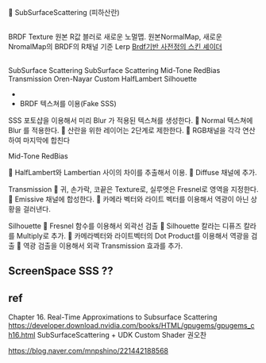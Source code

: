 

 SubSurfaceScattering (피하산란)


## 
BRDF Texture
원본 R값 블러로 새로운 노멀맵.
원본NormalMap, 새로운 NromalMap의 BRDF의 R채널 기준 Lerp
[Brdf기반 사전정의 스킨 셰이더](https://www.slideshare.net/jalnaga/brdf)

## 

SubSurface Scattering
  SubSurface Scattering
  Mid-Tone RedBias
  Transmission
Oren-Nayar
  Custom HalfLambert
  Silhouette

- 
- BRDF 텍스쳐를 이용(Fake SSS)


SSS 
   포토샵을 이용해서 미리 Blur 가 적용된 텍스쳐를 생성한다.
 Normal 텍스쳐에 Blur 를 적용한다.
 산란을 위한 레이어는 2단계로 제한한다.
 RGB채널을 각각 연산하여 마지막에 합친다

Mid-Tone RedBias
  
 HalfLambert와 Lambertian 사이의 차이를 추출해서 이용.
 Diffuse 채널에 추가.

Transmission
 귀, 손가락, 코끝은 Texture로, 실루엣은 Fresnel로 영역을 지정한다.
 Emissive 채널에 합성한다.
 카메라 벡터와 라이트 벡터를 이용해서 역광이 아닌 상황을 걸러낸다.

Silhouette
 Fresnel 함수를 이용해서 외곽선 검출
 Silhouette 칼라는 디퓨즈 칼라를 Multiply로 추가.
 카메라벡터와 라이트벡터의 Dot Product를 이용해서 역광을 검출
 역광 검출을 이용해서 외곽 Transmission 효과를 추가.


## ScreenSpace SSS ??



## ref
Chapter 16. Real-Time Approximations to Subsurface Scattering
https://developer.download.nvidia.com/books/HTML/gpugems/gpugems_ch16.html
SubSurfaceScattering + UDK Custom Shader 권오찬

https://blog.naver.com/mnpshino/221442188568
